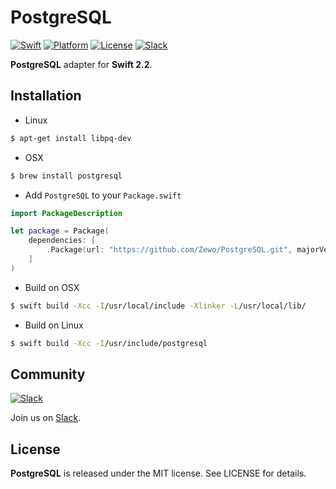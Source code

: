 PostgreSQL
==========

[![Swift][swift-badge]][swift-url]
[![Platform][platform-badge]][platform-url]
[![License][mit-badge]][mit-url]
[![Slack][slack-badge]][slack-url]

**PostgreSQL** adapter for **Swift 2.2**.

## Installation

- Linux

```bash
$ apt-get install libpq-dev
```

- OSX

```bash
$ brew install postgresql
```

- Add `PostgreSQL` to your `Package.swift`

```swift
import PackageDescription

let package = Package(
	dependencies: [
		.Package(url: "https://github.com/Zewo/PostgreSQL.git", majorVersion: 0, minor: 4)
	]
)

```

- Build on OSX

```bash
$ swift build -Xcc -I/usr/local/include -Xlinker -L/usr/local/lib/
```

- Build on Linux

```bash
$ swift build -Xcc -I/usr/include/postgresql
```

## Community

[![Slack](http://s13.postimg.org/ybwy92ktf/Slack.png)](http://slack.zewo.io)

Join us on [Slack](http://slack.zewo.io).

License
-------

**PostgreSQL** is released under the MIT license. See LICENSE for details.

[swift-badge]: https://img.shields.io/badge/Swift-3.0-orange.svg?style=flat
[swift-url]: https://swift.org
[platform-badge]: https://img.shields.io/badge/Platform-Mac%20%26%20Linux-lightgray.svg?style=flat
[platform-url]: https://swift.org
[mit-badge]: https://img.shields.io/badge/License-MIT-blue.svg?style=flat
[mit-url]: https://tldrlegal.com/license/mit-license
[slack-image]: http://s13.postimg.org/ybwy92ktf/Slack.png
[slack-badge]: https://zewo-slackin.herokuapp.com/badge.svg
[slack-url]: http://slack.zewo.io
